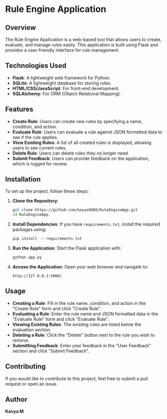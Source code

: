 


# Rule Engine Application

## Overview
The Rule Engine Application is a web-based tool that allows users to create, evaluate, and manage rules easily. This application is built using Flask and provides a user-friendly interface for rule management.

## Technologies Used
- **Flask**: A lightweight web framework for Python.
- **SQLite**: A lightweight database for storing rules.
- **HTML/CSS/JavaScript**: For front-end development.
- **SQLAlchemy**: For ORM (Object-Relational Mapping).

## Features
- **Create Rule**: Users can create new rules by specifying a name, condition, and action.
- **Evaluate Rule**: Users can evaluate a rule against JSON formatted data to see if the rule applies.
- **View Existing Rules**: A list of all created rules is displayed, allowing users to see current rules.
- **Delete Rule**: Users can delete rules they no longer need.
- **Submit Feedback**: Users can provide feedback on the application, which is logged for review.

## Installation
To set up the project, follow these steps:

1. **Clone the Repository**:
   ```bash
   git clone https://github.com/kavya9980/RuleEngineApp.git
   cd RuleEngineApp
   ```

2. **Install Dependencies**:
   If you have `requirements.txt`, install the required packages using:
   ```bash
   pip install -r requirements.txt
   ```

3. **Run the Application**:
   Start the Flask application with:
   ```bash
   python app.py
   ```

4. **Access the Application**:
   Open your web browser and navigate to:
   ```
   http://127.0.0.1:5000/
   ```

## Usage
- **Creating a Rule**: Fill in the rule name, condition, and action in the "Create Rule" form and click "Create Rule".
- **Evaluating a Rule**: Enter the rule name and JSON formatted data in the "Evaluate Rule" form and click "Evaluate Rule".
- **Viewing Existing Rules**: The existing rules are listed below the evaluation section.
- **Deleting a Rule**: Click the "Delete" button next to the rule you wish to remove.
- **Submitting Feedback**: Enter your feedback in the "User Feedback" section and click "Submit Feedback".

## Contributing
If you would like to contribute to this project, feel free to submit a pull request or open an issue.


## Author
**Kavya M**  

